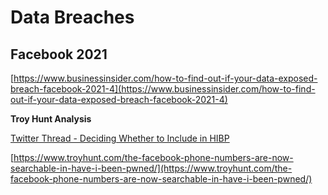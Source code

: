 # Data Breaches

## Facebook 2021

[https://www.businessinsider.com/how-to-find-out-if-your-data-exposed-breach-facebook-2021-4](https://www.businessinsider.com/how-to-find-out-if-your-data-exposed-breach-facebook-2021-4)

**Troy Hunt Analysis**

[Twitter Thread - Deciding Whether to Include in HIBP](https://twitter.com/troyhunt/status/1378503918284460035)

[https://www.troyhunt.com/the-facebook-phone-numbers-are-now-searchable-in-have-i-been-pwned/](https://www.troyhunt.com/the-facebook-phone-numbers-are-now-searchable-in-have-i-been-pwned/)
